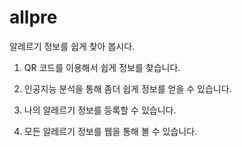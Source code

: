 # allpre

알레르기 정보를 쉽게 찾아 봅시다.

  1. QR 코드를 이용해서 쉽게 정보를 찾습니다.
  
  2. 인공지능 분석을 통해 좀더 쉽게 정보를 얻을 수 있습니다.
  
  3. 나의 알레르기 정보를 등록할 수 있습니다.
  
  4. 모든 알레르기 정보를 웹을 통해 볼 수 있습니다.
  
  
